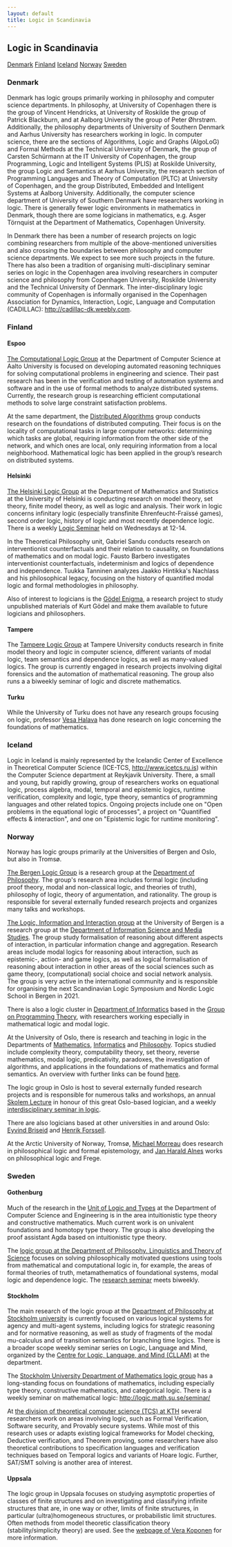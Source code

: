 ```yaml
---
layout: default
title: Logic in Scandinavia
---
```

## Logic in Scandinavia

<nav class="submenu">
  <a href="#denmark">Denmark</a>
  <a href="#finland">Finland</a>
  <a href="#iceland">Iceland</a>
  <a href="#norway">Norway</a>
  <a href="#sweden">Sweden</a>
</nav>

### Denmark


Denmark has logic groups primarily working in philosophy and computer science
departments. In philosophy, at University of Copenhagen there is the group of
Vincent Hendricks, at University of Roskilde the group of Patrick Blackburn, and
at Aalborg University the group of Peter Øhrstrøm. Additionally, the philosophy
departments of University of Southern Denmark and Aarhus University has
researchers working in logic. In computer science, there are the sections of
Algorithms, Logic and Graphs (AlgoLoG) and Formal Methods at the Technical
University of Denmark, the group of Carsten Schürmann at the IT University of
Copenhagen, the group Programming, Logic and Intelligent Systems (PLIS) at
Roskilde University, the group Logic and Semantics at Aarhus University, the
research section of Programming Languages and Theory of Computation (PLTC) at
University of Copenhagen, and the group Distributed, Embedded and Intelligent
Systems at Aalborg University. Additionally, the computer science department of
University of Southern Denmark have researchers working in logic. There is
generally fewer logic environments in mathematics in Denmark, though there are
some logicians in mathematics, e.g. Asger Törnquist at the Department of
Mathematics, Copenhagen University.

In Denmark there has been a number of research projects on logic combining
researchers from multiple of the above-mentioned universities and also crossing
the boundaries between philosophy and computer science departments. We expect to see
more such projects in the future. There has also been a tradition of organising
multi-disciplinary seminar series on logic in the Copenhagen area involving
researchers in computer science and philosophy from Copenhagen University,
Roskilde University and the Technical University of Denmark. The
inter-disciplinary logic community of Copenhagen is informally organised in the
Copenhagen Association for Dynamics, Interaction, Logic, Language and
Computation (CADILLAC): <http://cadillac-dk.weebly.com>.

### Finland

#### Espoo

[The Computational Logic Group](https://www.aalto.fi/en/department-of-computer-science/computational-logic)
at the Department of Computer Science at Aalto University is focused on
developing automated reasoning techniques for solving computational problems in
engineering and science. Their past research has been in the verification and
testing of automation systems and software and in the use of formal methods to
analyze distributed systems. Currently, the research group is researching
efficient computational methods to solve large constraint satisfaction problems.

At the same department, the
[Distributed Algorithms](https://research.cs.aalto.fi/da/)
group conducts research on the foundations of distributed computing. Their focus
is on the locality of computational tasks in large computer networks:
determining which tasks are global, requiring information from the other side of
the network, and which ones are local, only requiring information from a local
neighborhood. Mathematical logic has been applied in the group’s research on
distributed systems.

#### Helsinki

[The Helsinki Logic Group](https://wiki.helsinki.fi/xwiki/bin/view/Logic/Home/)
at the Department of Mathematics and Statistics at the University of Helsinki is
conducting research on model theory, set theory, finite model theory, as well as
logic and analysis. Their work in logic concerns infinitary logic (especially
transfinite Ehrenfeucht-Fraïssé games), second order logic, history of logic and
most recently dependence logic. There is a weekly
[Logic Seminar](https://wiki.helsinki.fi/xwiki/bin/view/Logic/Home/Seminar/)
held on Wednesdays at 12-14.

In the Theoretical Philosophy unit, Gabriel Sandu conducts research on interventionist 
counterfactuals and their relation to causality, on foundations of mathematics and on 
modal logic. Fausto Barbero investigates interventionist counterfactuals, indeterminism 
and logics of dependence and independence. Tuukka Tanninen analyzes Jaakko Hintikka's 
Nachlass and his philosophical legacy, focusing on the history of quantified modal logic 
and formal methodologies in philosophy.

Also of interest to logicians is the
[Gödel Enigma](https://www2.helsinki.fi/en/researchgroups/godel-enigma),
a research project to study unpublished materials of Kurt Gödel and make them
available to future logicians and philosophers.

#### Tampere

The
[Tampere Logic Group](https://research.tuni.fi/logic/)
at Tampere University conducts research in finite model theory and logic in
computer science, different variants of modal logic, team semantics and
dependence logics, as well as many-valued logics. The group is currently engaged
in research projects involving digital forensics and the automation of
mathematical reasoning. The group also runs a a biweekly seminar of logic and
discrete mathematics.

#### Turku

While the University of Turku does not have any research groups focusing on
logic, professor
[Vesa Halava](https://www.utu.fi/en/people/vesa-halava)
has done research on logic concerning the foundations of mathematics.


### Iceland

Logic in Iceland is mainly represented by the Icelandic Center of Excellence in
Theoretical Computer Science (ICE-TCS, <http://www.icetcs.ru.is>) within the
Computer Science department at Reykjavik University. There, a small and young,
but rapidly growing, group of researchers works on equational logic, process
algebra, modal, temporal and epistemic logics, runtime verification, complexity
and logic, type theory, semantics of programming languages and other related
topics. Ongoing projects include one on "Open problems in the equational logic
of processes", a project on "Quantified effects & interaction", and one on
"Epistemic logic for runtime monitoring".

### Norway

Norway has logic groups primarily at the Universities of Bergen and Oslo, but
also in Tromsø.

[The Bergen Logic Group](https://www.uib.no/en/rg/logic)
is a research group at the
[Department of Philosophy](https://www.uib.no/en/fof).
The group's research area includes formal logic (including proof theory, modal
and non-classical logic, and theories of truth), philosophy of logic, theory of
argumentation, and rationality. The group is responsible for several externally
funded research projects and organizes many talks and workshops.

[The Logic, Information and Interaction group](https://www.uib.no/en/rg/lii)
at the University of Bergen is a research group at the
[Department of Information Science and Media Studies](https://www.uib.no/en/infomedia).
The group study formalisation of reasoning about different aspects of
interaction, in particular information change and aggregation. Research areas
include modal logics for reasoning about interaction, such as epistemic-,
action- and game logics, as well as logical formalisation of reasoning about
interaction in other areas of the social sciences such as game theory,
(computational) social choice and social network analysis. The group is very
active in the international community and is responsible for organising the next
Scandinavian Logic Symposium and Nordic Logic School in Bergen in 2021.

There is also a logic cluster in
[Department of Informatics](https://www.uib.no/en/ii)
based in the
[Group on Programming Theory](https://www.uib.no/en/rg/put),
with researchers working especially in mathematical logic and modal logic.

At the University of Oslo, there is research and teaching in logic in the
Departments of
[Mathematics](https://www.mn.uio.no/math/english/),
[Informatics](https://www.mn.uio.no/ifi/english/)
and
[Philosophy](https://www.hf.uio.no/ifikk/english/).
Topics studied include complexity theory, computability theory, set theory,
reverse mathematics, modal logic, predicativity, paradoxes, the investigation of
algorithms, and applications in the foundations of mathematics and formal
semantics. An overview with further links can be found
[here](https://www.hf.uio.no/ifikk/english/research/groups/logic/).

The logic group in Oslo is host to several externally funded research projects
and is responsible for numerous talks and workshops, an annual
[Skolem Lecture](https://www.hf.uio.no/ifikk/english/research/groups/logic/events/index.html)
in honour of this great Oslo-based logician, and a weekly
[interdisciplinary seminar in logic](https://www.mn.uio.no/math/english/research/groups/logic/events/).

There are also logicians based at other universities in and around Oslo:
[Eyvind Briseid](https://www.oslomet.no/om/ansatt/embri/)
and
[Henrik Forssell](https://www.usn.no/english/about/contact-us/employees/henrik-forssell).

At the Arctic University of Norway, Tromsø,
[Michael Morreau](https://en.uit.no/ansatte/person?p_document_id=329116)
does research in philosophical logic and formal epistemology, and
[Jan Harald Alnes](https://uit.no/ansatte/person?p_document_id=42390)
works on philosophical logic and Frege.

### Sweden

#### Gothenburg

Much of the research in the
[Unit of Logic and Types](https://www.chalmers.se/en/departments/cse/our-research/computing-science/logic-and-types/)
at the Department of Computer Science and Engineering is in the area
intuitionistic type theory and constructive mathematics. Much current work is on
univalent foundations and homotopy type theory. The group is also developing the
proof assistant Agda based on intuitionistic type theory. 

The
[logic group at the Department of Philosophy, Linguistics and Theory of Science](https://www.logic-gu.se/)
focuses on solving philosophically motivated
questions using tools from mathematical and computational logic in, for
example, the areas of formal theories of truth, metamathematics of foundational
systems, modal logic and dependence logic. The
[research seminar](https://www.logic-gu.se/seminars)
meets biweekly.

#### Stockholm

The main research of the logic group at the
[Department of Philosophy at Stockholm university](https://www.su.se/department-of-philosophy/)
is currently focused on various logical systems for agency and multi-agent
systems, including logics for strategic reasoning and for normative reasoning,
as well as study of fragments of the modal mu-calculus and of transition
semantics for branching time logics. There is a broader scope weekly seminar
series on Logic, Language and Mind, organized by the
[Centre for Logic, Language, and Mind (CLLAM)](https://www.su.se/department-of-philosophy/about-the-department/centres-and-other-units/cllam-1.640497)
at the department.

The
[Stockholm University Department of Mathematics logic group](https://www.su.se/english/research/research-groups/mathematical-logic)
has a long-standing focus on foundations of mathematics, including especially
type theory, constructive mathematics, and categorical logic. There is a weekly
seminar on mathematical logic: <http://logic.math.su.se/seminar/>

At
[the division of theoretical computer science (TCS) at KTH](https://www.kth.se/cs/tcs)
several researchers work on areas involving logic, such as Formal Verification,
Software security, and Provably secure systems. While most of this research uses
or adapts existing logical frameworks for Model checking, Deductive
verification, and Theorem proving, some researchers have also theoretical
contributions to specification languages and verification techniques based on
Temporal logics and variants of Hoare logic. Further, SAT/SMT solving is another
area of interest.

#### Uppsala

The logic group in Uppsala focuses on studying asymptotic properties of classes
of finite structures and on investigating and classifying infinite structures
that are, in one way or other, limits of finite structures, in particular
(ultra)homogeneous structures, or probabilistic limit structures. Often methods
from model theoretic classification theory (stability/simplicity theory) are
used. See the
[webpage of Vera Koponen](https://katalog.uu.se/profile/?id=N96-558)
for more information.

